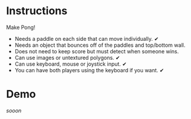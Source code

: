 # Instructions
Make Pong!
- Needs a paddle on each side that can move individually. ✔ 
- Needs an object that bounces off of the paddles and top/bottom wall. 
- Does not need to keep score but must detect when someone wins.
- Can use images or untextured polygons. ✔ 
- Can use keyboard, mouse or joystick input.  ✔ 
- You can have both players using the keyboard if you want. ✔ 

# Demo
*sooon*
